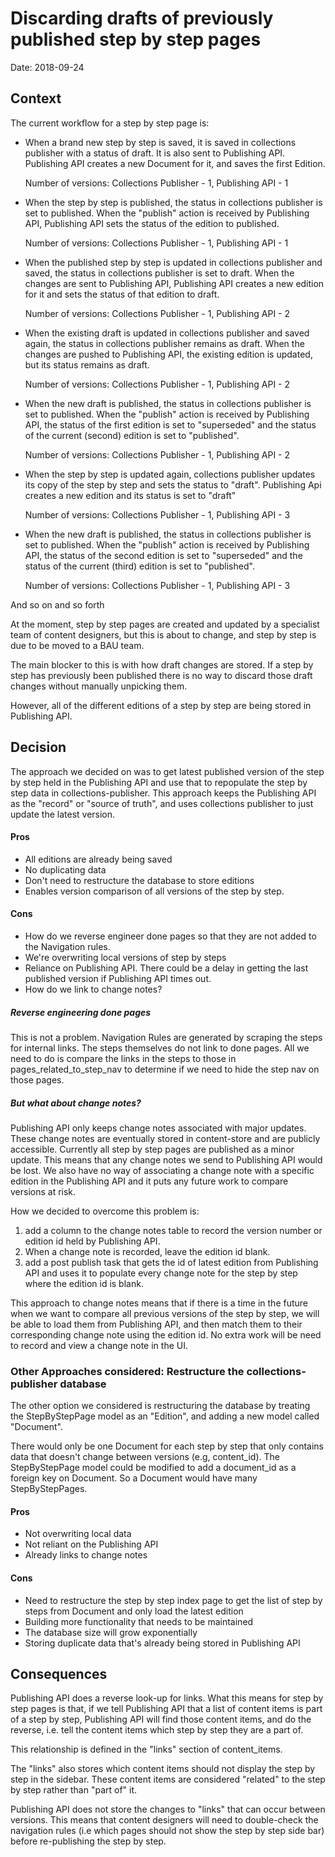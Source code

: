 # Discarding drafts of previously published step by step pages

Date: 2018-09-24

## Context

The current workflow for a step by step page is:

* When a brand new step by step is saved, it is saved in collections publisher
with a status of draft. It is also sent to Publishing API. Publishing API creates
a new Document for it, and saves the first Edition.

  Number of versions: Collections Publisher - 1, Publishing API - 1

* When the step by step is published, the status in collections publisher is set
to published. When the "publish" action is received by Publishing API, Publishing API
sets the status of the edition to published.

  Number of versions: Collections Publisher - 1, Publishing API - 1

* When the published step by step is updated in collections publisher and saved,
the status in collections publisher is set to draft. When the changes are sent to
Publishing API, Publishing API creates a new edition for it and sets the status of
that edition to draft.

  Number of versions: Collections Publisher - 1, Publishing API - 2

* When the existing draft is updated in collections publisher and saved again, the
status in collections publisher remains as draft. When the changes are pushed to
Publishing API, the existing edition is updated, but its status remains as draft.

  Number of versions: Collections Publisher - 1, Publishing API - 2

* When the new draft is published, the status in collections publisher is set to
published. When the "publish" action is received by Publishing API, the status of
the first edition is set to "superseded" and the status of the current (second)
edition is set to "published".

  Number of versions: Collections Publisher - 1, Publishing API - 2

* When the step by step is updated again, collections publisher updates its copy
of the step by step and sets the status to "draft". Publishing Api creates a new
edition and its status is set to "draft"

  Number of versions: Collections Publisher - 1, Publishing API - 3

* When the new draft is published, the status in collections publisher is set to
published. When the "publish" action is received by Publishing API, the status of
the second edition is set to "superseded" and the status of the current (third)
edition is set to "published".

  Number of versions: Collections Publisher - 1, Publishing API - 3

And so on and so forth

At the moment, step by step pages are created and updated by a specialist team of
content designers, but this is about to change, and step by step is due to be moved
to a BAU team.

The main blocker to this is with how draft changes are stored. If a step by step has
previously been published there is no way to discard those draft changes without
manually unpicking them.

However, all of the different editions of a step by step are being stored in Publishing API.

## Decision

The approach we decided on was to get latest published version of the step by step
held in the Publishing API and use that to repopulate the step by step data in
collections-publisher. This approach keeps the Publishing API as the "record" or
"source of truth", and uses collections publisher to just update the latest version.

#### Pros
* All editions are already being saved
* No duplicating data
* Don't need to restructure the database to store editions
* Enables version comparison of all versions of the step by step.

#### Cons
* How do we reverse engineer done pages so that they are not added to the Navigation
rules.
* We're overwriting local versions of step by steps
* Reliance on Publishing API. There could be a delay in getting the last published
version if Publishing API times out.
* How do we link to change notes?

##### Reverse engineering done pages
This is not a problem. Navigation Rules are generated by scraping the steps
for internal links. The steps themselves do not link to done pages. All we need
to do is compare the links in the steps to those in pages_related_to_step_nav to
determine if we need to hide the step nav on those pages.

##### But what about change notes?
Publishing API only keeps change notes associated with major updates. These change
notes are eventually stored in content-store and are publicly accessible. Currently
all step by step pages are published as a minor update. This means that any change
notes we send to Publishing API would be lost. We also have no way of associating a
change note with a specific edition in the Publishing API and it puts any future
work to compare versions at risk.

How we decided to overcome this problem is:
1. add a column to the change notes table to record the version number or edition
id held by Publishing API.
2. When a change note is recorded, leave the edition id blank.
3. add a post publish task that gets the id of latest edition from Publishing API
and uses it to populate every change note for the step by step where the edition
id is blank.

This approach to change notes means that if there is a time in the future when we
want to compare all previous versions of the step by step, we will be able to load
them from Publishing API, and then match them to their corresponding change note
using the edition id. No extra work will be need to record and view a change note
in the UI.

### Other Approaches considered: Restructure the collections-publisher database

The other option we considered is restructuring the database by treating the StepByStepPage
model as an "Edition", and adding a new model called "Document".

There would only be one Document for each step by step that only contains data that
doesn't change between versions (e.g, content_id). The StepByStepPage model could be
modified to add a document_id as a foreign key on Document. So a Document would have
many StepByStepPages.

#### Pros
* Not overwriting local data
* Not reliant on the Publishing API
* Already links to change notes

#### Cons
* Need to restructure the step by step index page to get the list of step by steps
from Document and only load the latest edition
* Building more functionality that needs to be maintained
* The database size will grow exponentially
* Storing duplicate data that's already being stored in Publishing API

## Consequences

Publishing API does a reverse look-up for links. What this means for step by step
pages is that, if we tell Publishing API that a list of content items is part of a
step by step, Publishing API will find those content items, and do the reverse,
i.e. tell the content items which step by step they are a part of.

This relationship is defined in the "links" section of content_items.

The "links" also stores which content items should not display the step by step in
the sidebar. These content items are considered "related" to the step by step rather
than "part of" it.

Publishing API does not store the changes to "links" that can occur between versions.
This means that content designers will need to double-check the navigation rules (i.e
which pages should not show the step by step side bar) before re-publishing the step by
step.
